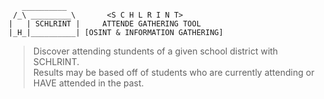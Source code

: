  ```
    __________
  /_\ _________\       <S C H L R I N T>
|   | SCHLRINT |     ATTENDE GATHERING TOOL
|_H_|__________| [OSINT & INFORMATION GATHERING]
```
>Discover attending stundents of a given school district with SCHLRINT.<br />
>Results may be based off of students who are currently attending or HAVE attended in the past.
